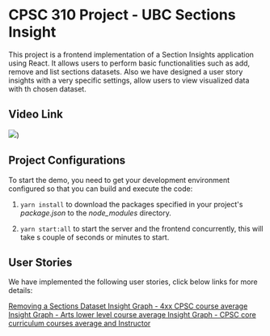 # CPSC 310 Project - UBC Sections Insight

This project is a frontend implementation of a Section Insights application using React. It allows users to perform basic functionalities such as add, remove and list sections datasets. Also we have designed a user story insights with a very specific settings, allow users to view visualized data with th chosen dataset.

## Video Link

[![](https://markdown-videos-api.jorgenkh.no/youtube/6mPwTe0iQeU)](https://www.youtube.com/watch?v=6mPwTe0iQeU))

## Project Configurations

To start the demo, you need to get your development environment configured so that you can build and execute the code:

1. `yarn install` to download the packages specified in your project's *package.json* to the *node_modules* directory.

2. `yarn start:all` to start the server and the frontend concurrently, this will take s couple of seconds or minutes to start. 


## User Stories

We have implemented the following user stories, click below links for more details:

<a href="https://drive.google.com/file/d/1bfqpMWns96iAEoCbfswjIRJuaHqgWDVX/view?usp=sharing" target="_blank">
	Removing a Sections Dataset
</a>

<a href="https://drive.google.com/file/d/1_g3A4Zn4ZYQP2I-7PgvzjnPf1ccY0PPn/view?usp=sharing" target="_blank">
	Insight Graph - 4xx CPSC course average
</a>

<a href="https://drive.google.com/file/d/1DlyftoWRr0TzokSOlGO_9PBSNJR63ymq/view?usp=sharing" target="_blank">
	Insight Graph - Arts lower level course average 
</a>

<a href="https://drive.google.com/file/d/1uejfr4P8ZPyYWbFH-69mWuUr_bZuzPU_/view?usp=sharing" target="_blank">
	Insight Graph - CPSC core curriculum courses average and Instructor 
</a>
